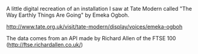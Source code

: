 A little digital recreation of an installation I saw at Tate Modern called "The Way Earthly Things Are Going" by Emeka Ogboh.

http://www.tate.org.uk/visit/tate-modern/display/voices/emeka-ogboh

The data comes from an API made by Richard Allen of the FTSE 100 (http://ftse.richardallen.co.uk/)